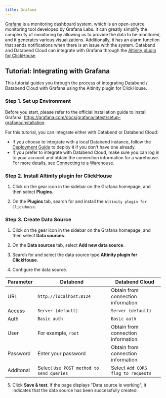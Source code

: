 ```yaml
---
title: Grafana
---
```


[Grafana](https://grafana.com/) is a monitoring dashboard system, which is an open-source monitoring tool developed by Grafana Labs. It can greatly simplify the complexity of monitoring by allowing us to provide the data to be monitored, and it generates various visualizations. Additionally, it has an alarm function that sends notifications when there is an issue with the system. Databend and Databend Cloud can integrate with Grafana through the [Altinity plugin for ClickHouse](https://grafana.com/grafana/plugins/vertamedia-clickhouse-datasource/).

## Tutorial: Integrating with Grafana

This tutorial guides you through the process of integrating Databend / Databend Cloud with Grafana using the Altinity plugin for ClickHouse. 

### Step 1. Set up Environment

Before you start, please refer to the official installation guide to install Grafana: https://grafana.com/docs/grafana/latest/setup-grafana/installation.

For this tutorial, you can integrate either with Databend or Databend Cloud:

- If you choose to integrate with a local Databend instance, follow the [Deployment Guide](/doc/deploy) to deploy it if you don't have one already.
- If you prefer to integrate with Databend Cloud, make sure you can log in to your account and obtain the connection information for a warehouse. For more details, see [Connecting to a Warehouse](/doc/cloud/using-databend-cloud/warehouses#connecting).

### Step 2. Install Altinity plugin for ClickHouse

1. Click on the gear icon in the sidebar on the Grafana homepage, and then select **Plugins**.

2. On the **Plugins** tab, search for and install the `Altinity plugin for ClickHouse`.

### Step 3. Create Data Source

1. Click on the gear icon in the sidebar on the Grafana homepage, and then select **Data sources**.

2. On the **Data sources** tab, select **Add new data source**.

3. Search for and select the data source type **Altinity plugin for ClickHouse**.

4. Configure the data source.

| Parameter | Databend                                 | Databend Cloud                     |
|-----------|------------------------------------------|------------------------------------|
| URL       | `http://localhost:8124`                  | Obtain from connection information |
| Access    | `Server (default)`                       | `Server (default)`                 |
| Auth      | `Basic auth`                             | `Basic auth`                       |
| User      | For example, `root`                      | Obtain from connection information |
| Password  | Enter your password                      | Obtain from connection information |
| Additonal | Select `Use POST method to send queries` | Select `Add CORS flag to requests` |                                                                

5. Click **Save & test**. If the page displays "Data source is working", it indicates that the data source has been successfully created.


